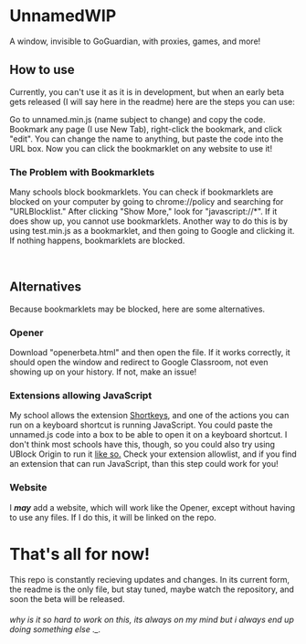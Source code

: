 # UnnamedWIP
A window, invisible to GoGuardian, with proxies, games, and more!

## How to use
Currently, you can't use it as it is in development, but when an early beta gets released (I will say here in the readme) here are the steps you can use:

Go to unnamed.min.js (name subject to change) and copy the code. Bookmark any page (I use New Tab), right-click the bookmark, and click "edit". You can change the name to anything, but paste the code into the URL box. Now you can click the bookmarklet on any website to use it!

### The Problem with Bookmarklets
Many schools block bookmarklets. You can check if bookmarklets are blocked on your computer by going to chrome://policy and searching for "URLBlocklist." After clicking "Show More," look for "javascript://*". If it does show up, you cannot use bookmarklets.
Another way to do this is by using test.min.js as a bookmarklet, and then going to Google and clicking it. If nothing happens, bookmarklets are blocked.


​
## Alternatives
Because bookmarklets may be blocked, here are some alternatives.

### Opener
Download "openerbeta.html" and then open the file. If it works correctly, it should open the window and redirect to Google Classroom, not even showing up on your history. If not, make an issue!

### Extensions allowing JavaScript
My school allows the extension [Shortkeys](https://shortkeys.app), and one of the actions you can run on a keyboard shortcut is running JavaScript. You could paste the unnamed.js code into a box to be able to open it on a keyboard shortcut. I don't think most schools have this, though, so you could also try  using UBlock Origin to run it [like so.](https://github.com/3kh0/ext-remover?tab=readme-ov-file#ublock-run-run-code-on-pages) Check your extension allowlist, and if you find an extension that can run JavaScript, than this step could work for you!

### Website
I <b>*may*</b> add a website, which will work like the Opener, except without having to use any files. If I do this, it will be linked on the repo.

# That's all for now!
This repo is constantly recieving updates and changes. In its current form, the readme is the only file, but stay tuned, maybe watch the repository, and soon the beta will be released.
<br>
###### why is it so hard to work on this, its always on my mind but i always end up doing something else ._.
